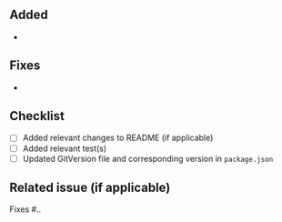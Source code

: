 ## Added

- 
 
## Fixes

-

## Checklist

- [ ] Added relevant changes to README (if applicable)
- [ ] Added relevant test(s)
- [ ] Updated GitVersion file and corresponding version in `package.json`

## Related issue (if applicable)

Fixes #..
